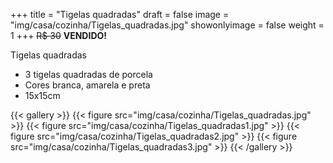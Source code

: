 +++
title = "Tigelas quadradas"
draft = false
image = "img/casa/cozinha/Tigelas_quadradas.jpg"
showonlyimage = false
weight = 1
+++
<span class="sold">~~R$ 30~~</span> **VENDIDO!**

<!--more-->

Tigelas quadradas

- 3 tigelas quadradas de porcela
- Cores branca, amarela e preta
- 15x15cm


{{< gallery >}}
{{< figure src="img/casa/cozinha/Tigelas_quadradas.jpg" >}}
{{< figure src="img/casa/cozinha/Tigelas_quadradas1.jpg" >}}
{{< figure src="img/casa/cozinha/Tigelas_quadradas2.jpg" >}}
{{< figure src="img/casa/cozinha/Tigelas_quadradas3.jpg" >}}
{{< /gallery >}}
